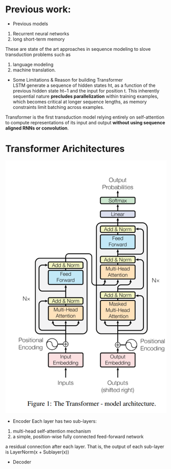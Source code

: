 # Previous work:
* Previous models
1. Recurrent neural networks
2. long short-term memory

These are state of the art approaches in sequence modeling to slove transduction problems such as 
1. language modeling
2. machine translation.
* Some Limitations & Reason for building Transformer\
LSTM generate a sequence of hidden states ht, as a function of the previous hidden state ht−1 and the input for position t. This inherently sequential nature **precludes parallelization** within training examples, which becomes critical at longer sequence lengths, as memory constraints limit batching across examples.

Transformer is the first transduction model relying entirely on self-attention to compute representations of its input and output **without using sequence aligned RNNs or convolution**.

# Transformer Arichitectures
<div align=center>
<img src="https://github.com/SuperrWu/Deep-Learning/blob/main/figures/transformer_model_architecture.PNG?raw=true"/>
</div>

* Encoder
Each layer has two sub-layers:
1. multi-head self-attention mechanism
2. a simple, position-wise fully connected feed-forward network

a residual connection after each layer. That is, the output of each sub-layer is LayerNorm(x + Sublayer(x))
* Decoder



